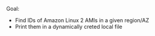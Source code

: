 Goal:
- Find IDs of Amazon Linux 2 AMIs in a given region/AZ
- Print them in a dynamically creted local file